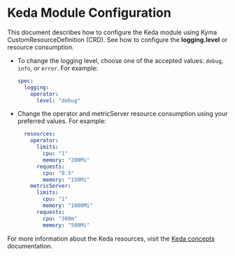 # Keda Module Configuration

This document describes how to configure the Keda module using Kyma CustomResourceDefinition (CRD).
See how to configure the **logging.level** or resource consumption.

- To change the logging level, choose one of the accepted values: `debug`, `info`, or `error`. For example:

   ```yaml
   spec:
     logging:
       operator:
         level: "debug"
   ```
- Change the operator and metricServer resource consumption using your preferred values. For example:

   ```yaml
     resources:
       operator:
         limits:
           cpu: "1"
           memory: "200Mi"
         requests:
           cpu: "0.5"
           memory: "150Mi"
       metricServer:
         limits:
           cpu: "1"
           memory: "1000Mi"
         requests:
           cpu: "300m"
           memory: "500Mi"
   ```
For more information about the Keda resources, visit the [Keda concepts](https://keda.sh/docs/latest/concepts/) documentation.